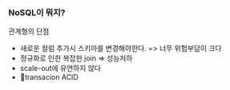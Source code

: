 


### NoSQL이 뭐지?
관계형의 단점 
- 새로운 컬럼 추가시 스키마를 변경해야한다. => 너무 위험부담이 크다
- 정규화로 인한 복잡한 join => 성능저하
- scale-out에 유연하지 않다
- transacion ACID

